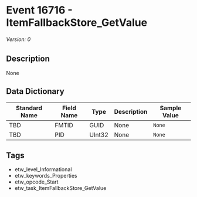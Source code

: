 # Event 16716 - ItemFallbackStore_GetValue
###### Version: 0

## Description
None

## Data Dictionary
|Standard Name|Field Name|Type|Description|Sample Value|
|---|---|---|---|---|
|TBD|FMTID|GUID|None|`None`|
|TBD|PID|UInt32|None|`None`|

## Tags
* etw_level_Informational
* etw_keywords_Properties
* etw_opcode_Start
* etw_task_ItemFallbackStore_GetValue